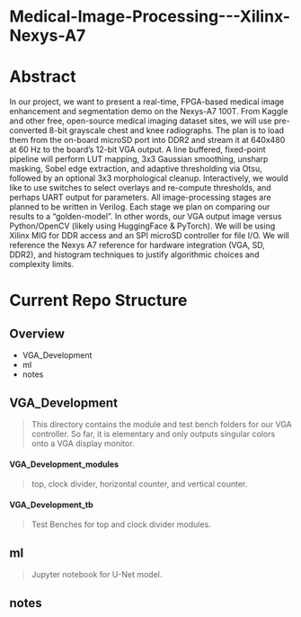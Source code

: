 # Medical-Image-Processing---Xilinx-Nexys-A7

# Abstract
In our project, we want to present a real-time, FPGA-based medical image enhancement and segmentation demo on the Nexys-A7 100T. From Kaggle and other free, open-source medical imaging dataset sites, we will use pre-converted 8-bit grayscale chest and knee radiographs. The plan is to load them from the on-board microSD port into DDR2 and stream it at 640x480 at 60 Hz to the board’s 12-bit VGA output. A line buffered, fixed-point pipeline will perform LUT mapping, 3x3 Gaussian smoothing, unsharp masking, Sobel edge extraction, and adaptive thresholding via Otsu, followed by an optional 3x3 morphological cleanup. Interactively, we would like to use switches to select overlays and re-compute thresholds, and perhaps UART output for parameters.
All image-processing stages are planned to be written in Verilog. Each stage we plan on comparing our results to a “golden-model”. In other words, our VGA output image versus Python/OpenCV (likely using HuggingFace & PyTorch). We will be using Xilinx MIG for DDR access and an SPI microSD controller for file I/O. We will reference the Nexys A7 reference for hardware integration (VGA, SD, DDR2), and histogram techniques to justify algorithmic choices and complexity limits.

# Current Repo Structure
## Overview
* VGA_Development
* ml
* notes
## VGA_Development  
> This directory contains the module and test bench folders for our VGA controller. So far, it is elementary and only outputs singular colors onto a VGA display monitor. 
#### VGA_Development_modules
> top, clock divider, horizontal counter, and vertical counter.
#### VGA_Development_tb
> Test Benches for top and clock divider modules.
## ml
> Jupyter notebook for U-Net model.
## notes
